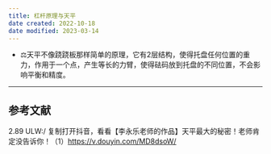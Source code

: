 ```yaml
---
title: 杠杆原理与天平
date created: 2022-10-18
date modified: 2023-03-14
---
```

- ⚖️天平不像跷跷板那样简单的原理，它有2层结构，使得托盘任何位置的重力，作用于一个点，产生等长的力臂，使得砝码放到托盘的不同位置，不会影响平衡和精度。
---

## 参考文献

2.89 ULW:/ 复制打开抖音，看看【李永乐老师的作品】天平最大的秘密！老师肯定没告诉你！（1）https://v.douyin.com/MD8dsoW/
